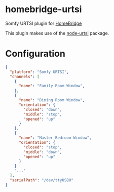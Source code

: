 # homebridge-urtsi

Somfy URTSI plugin for [HomeBridge](https://github.com/nfarina/homebridge)

This plugin makes use of the [node-urtsi](https://github.com/yungsters/node-urtsi) package.

# Configuration

```json
{
  "platform": "Somfy URTSI",
  "channels": [
    {
      "name": "Family Room Window",
    },
    {
      "name": "Dining Room Window",
      "orientation": {
        "closed": "down",
        "middle": "stop",
        "opened": "up"
      }
    },
    {
      "name": "Master Bedroom Window",
      "orientation": {
        "closed": "stop",
        "middle": "down",
        "opened": "up"
      }
    }
    "..."
  ],
  "serialPath": "/dev/ttyUSB0"
}
```
